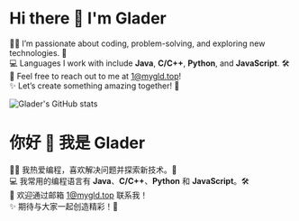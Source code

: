 # Hi there 👋 I'm Glader

👨‍💻 I’m passionate about coding, problem-solving, and exploring new technologies. 🚀\
💻 Languages I work with include <strong>Java</strong>, <strong>C/C++</strong>, <strong>Python</strong>, and <strong>JavaScript</strong>. 🛠️\
📧 Feel free to reach out to me at <a href="mailto:1@mygld.top">1@mygld.top</a>! \
✨ Let’s create something amazing together! 🌟

![Glader's GitHub stats](https://github-readme-stats.vercel.app/api?username=GladerJ&count_private=true&show_icons=true&theme=tokyonight&rank_icon=percentile)



# 你好 👋 我是 Glader

👨‍💻 我热爱编程，喜欢解决问题并探索新技术。🚀  \
💻 我常用的编程语言有 <strong>Java</strong>、<strong>C/C++</strong>、<strong>Python</strong> 和 <strong>JavaScript</strong>。🛠️\
📧 欢迎通过邮箱 <a href="mailto:1@mygld.top">1@mygld.top</a> 联系我！\
✨ 期待与大家一起创造精彩！🌟
